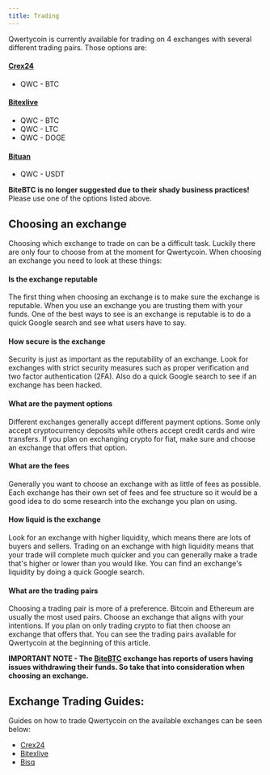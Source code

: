 ```yaml
---
title: Trading
---
```


Qwertycoin is currently available for trading on 4 exchanges with several different trading pairs. Those options are:

#### [Crex24](https://crex24.com/exchange/QWC-BTC)
* QWC - BTC

#### [Bitexlive](https://bitexlive.com/)
* QWC - BTC
* QWC - LTC
* QWC - DOGE

#### [Bituan](https://exchange.bituan.cc/trade/professional/QWC-USDT)
* QWC - USDT

**BiteBTC is no longer suggested due to their shady business practices!** Please use one of the options listed above.

## Choosing an exchange
Choosing which exchange to trade on can be a difficult task. Luckily there are only four to choose from at the moment for Qwertycoin. When choosing an exchange you need to look at these things:

#### Is the exchange reputable
The first thing when choosing an exchange is to make sure the exchange is reputable. When you use an exchange you are trusting them with your funds. One of the best ways to see is an exchange is reputable is to do a quick Google search and see what users have to say.

#### How secure is the exchange
Security is just as important as the reputability of an exchange. Look for exchanges with strict security measures such as proper verification and two factor authentication (2FA). Also do a quick Google search to see if an exchange has been hacked.

#### What are the payment options
Different exchanges generally accept different payment options. Some only accept cryptocurrency deposits while others accept credit cards and wire transfers. If you plan on exchanging crypto for fiat, make sure and choose an exchange that offers that option.  

#### What are the fees
Generally you want to choose an exchange with as little of fees as possible. Each exchange has their own set of fees and fee structure so it would be a good idea to do some research into the exchange you plan on using.

#### How liquid is the exchange
Look for an exchange with higher liquidity, which means there are lots of buyers and sellers. Trading on an exchange with high liquidity means that your trade will complete much quicker and you can generally make a trade that's higher or lower than you would like. You can find an exchange's liquidity by doing a quick Google search.

#### What are the trading pairs
Choosing a trading pair is more of a preference. Bitcoin and Ethereum are usually the most used pairs. Choose an exchange that aligns with your intentions. If you plan on only trading crypto to fiat then choose an exchange that offers that. You can see the trading pairs available for Qwertycoin at the beginning of this article.   

**IMPORTANT NOTE - The [BiteBTC](https://bitebtc.com/) exchange has reports of users having issues withdrawing their funds. So take that into consideration when choosing an exchange.**  

## Exchange Trading Guides:
Guides on how to trade Qwertycoin on the available exchanges can be seen below:

* [Crex24](How-to-Trade-on-CREX24.md)
* [Bitexlive](How-to-Trade-on-Bitexlive.md)
* [Bisq](How-to-Trade-on-BISQ.md)
